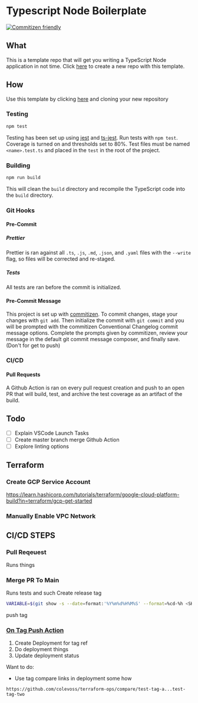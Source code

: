 # Typescript Node Boilerplate

[![Commitizen friendly](https://img.shields.io/badge/commitizen-friendly-brightgreen.svg)](http://commitizen.github.io/cz-cli/)

## What

This is a template repo that will get you writing a TypeScript Node application
in not time. Click [here](https://github.com/colevoss/typescript-node-boilerplate/generate) to create a new repo with this template.

## How

Use this template by clicking [here](https://github.com/colevoss/typescript-node-boilerplate/generate)
and cloning your new repository

### Testing

```bash
npm test
```

Testing has been set up using [jest](https://jestjs.io/) and [ts-jest](https://github.com/kulshekhar/ts-jest).
Run tests with `npm test`. Coverage is turned on and thresholds set to 80%. Test files must be named
`<name>.test.ts` and placed in the `test` in the root of the project.

### Building

```bash
npm run build
```

This will clean the `build` directory and recompile the TypeScript code into the `build` directory.

### Git Hooks

#### Pre-Commit

##### Prettier

Prettier is ran against all `.ts`, `.js`, `.md`, `.json`, and `.yaml` files with the `--write` flag, so files will be corrected and re-staged.

##### Tests

All tests are ran before the commit is initialized.

#### Pre-Commit Message

This project is set up with [commitizen](https://github.com/commitizen/cz-cli). To commit changes,
stage your changes with `git add`. Then initialize the commit with `git commit` and you will be prompted
with the commitizen Conventional Changelog commit message options. Complete the prompts given by commitizen,
review your message in the default git commit message composer, and finally save. (Don't for get to push)

### CI/CD

#### Pull Requests

A Github Action is ran on every pull request creation and push to an open PR that will build, test, and
archive the test coverage as an artifact of the build.

## Todo

- [ ] Explain VSCode Launch Tasks
- [ ] Create master branch merge Github Action
- [ ] Explore linting options

## Terraform

### Create GCP Service Account

https://learn.hashicorp.com/tutorials/terraform/google-cloud-platform-build?in=terraform/gcp-get-started

### Manually Enable VPC Network

## CI/CD STEPS

### Pull Reqeuest

Runs things

### Merge PR To Main

Runs tests and such
Create release tag

```sh
VARIABLE=$(git show -s --date=format:'%Y%m%d%H%M%S' --format=%cd-%h <SHA>)
```

push tag

### [On Tag Push Action](https://docs.github.com/en/actions/using-workflows/workflow-syntax-for-github-actions#example-including-branches-and-tags)

1. Create Deployment for tag ref
2. Do deployment things
3. Update deployment status

Want to do:

- Use tag compare links in deployment some how

```
https://github.com/colevoss/terraform-ops/compare/test-tag-a...test-tag-two
```
